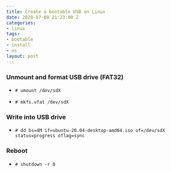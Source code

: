 ```yaml
---
title: Create a bootable USB on Linux
date: 2020-07-09 21:23:00 Z
categories:
- linux
tags:
- bootable
- install
- os
layout: post
---
```


### Unmount and format USB drive (FAT32)

* `# umount /dev/sdX`

* `# mkfs.vfat /dev/sdX`


### Write into USB drive
* `# dd bs=4M if=ubuntu-20.04-desktop-amd64.iso of=/dev/sdX status=progress oflag=sync`


### Reboot
* `# shutdown -r 0`
